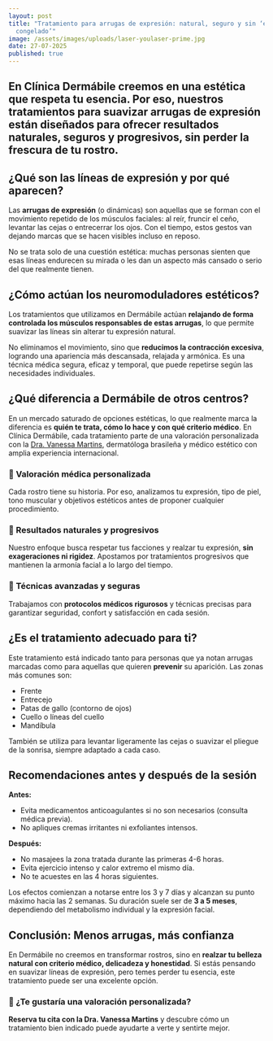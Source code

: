 ```yaml
---
layout: post
title: "Tratamiento para arrugas de expresión: natural, seguro y sin ‘efecto
  congelado’"
image: /assets/images/uploads/laser-youlaser-prime.jpg
date: 27-07-2025
published: true
---
```

## **En Clínica Dermábile creemos en una estética que respeta tu esencia. Por eso, nuestros tratamientos para suavizar arrugas de expresión están diseñados para ofrecer resultados naturales, seguros y progresivos, sin perder la frescura de tu rostro.**

## ¿Qué son las líneas de expresión y por qué aparecen?

Las **arrugas de expresión** (o dinámicas) son aquellas que se forman con el movimiento repetido de los músculos faciales: al reír, fruncir el ceño, levantar las cejas o entrecerrar los ojos. Con el tiempo, estos gestos van dejando marcas que se hacen visibles incluso en reposo.

No se trata solo de una cuestión estética: muchas personas sienten que esas líneas endurecen su mirada o les dan un aspecto más cansado o serio del que realmente tienen.

## ¿Cómo actúan los neuromoduladores estéticos?

Los tratamientos que utilizamos en Dermábile actúan **relajando de forma controlada los músculos responsables de estas arrugas**, lo que permite suavizar las líneas sin alterar tu expresión natural.

No eliminamos el movimiento, sino que **reducimos la contracción excesiva**, logrando una apariencia más descansada, relajada y armónica. Es una técnica médica segura, eficaz y temporal, que puede repetirse según las necesidades individuales.

## ¿Qué diferencia a Dermábile de otros centros?

En un mercado saturado de opciones estéticas, lo que realmente marca la diferencia es **quién te trata, cómo lo hace y con qué criterio médico**. En Clínica Dermábile, cada tratamiento parte de una valoración personalizada con la [Dra. Vanessa Martins](https://www.dermabile.es/vanessa-martins), dermatóloga brasileña y médico estético con amplia experiencia internacional.

### 🔎 Valoración médica personalizada

Cada rostro tiene su historia. Por eso, analizamos tu expresión, tipo de piel, tono muscular y objetivos estéticos antes de proponer cualquier procedimiento.

### 🎯 Resultados naturales y progresivos

Nuestro enfoque busca respetar tus facciones y realzar tu expresión, **sin exageraciones ni rigidez**. Apostamos por tratamientos progresivos que mantienen la armonía facial a lo largo del tiempo.

### 🧬 Técnicas avanzadas y seguras

Trabajamos con **protocolos médicos rigurosos** y técnicas precisas para garantizar seguridad, confort y satisfacción en cada sesión.

## ¿Es el tratamiento adecuado para ti?

Este tratamiento está indicado tanto para personas que ya notan arrugas marcadas como para aquellas que quieren **prevenir** su aparición. Las zonas más comunes son:

* Frente
* Entrecejo
* Patas de gallo (contorno de ojos)
* Cuello o líneas del cuello
* Mandíbula 

También se utiliza para levantar ligeramente las cejas o suavizar el pliegue de la sonrisa, siempre adaptado a cada caso.

## Recomendaciones antes y después de la sesión

**Antes:**

* Evita medicamentos anticoagulantes si no son necesarios (consulta médica previa).
* No apliques cremas irritantes ni exfoliantes intensos.

**Después:**

* No masajees la zona tratada durante las primeras 4-6 horas.
* Evita ejercicio intenso y calor extremo el mismo día.
* No te acuestes en las 4 horas siguientes.

Los efectos comienzan a notarse entre los 3 y 7 días y alcanzan su punto máximo hacia las 2 semanas. Su duración suele ser de **3 a 5 meses**, dependiendo del metabolismo individual y la expresión facial.

## Conclusión: Menos arrugas, más confianza

En Dermábile no creemos en transformar rostros, sino en **realzar tu belleza natural con criterio médico, delicadeza y honestidad**. Si estás pensando en suavizar líneas de expresión, pero temes perder tu esencia, este tratamiento puede ser una excelente opción.

### 💬 ¿Te gustaría una valoración personalizada?

**Reserva tu cita con la Dra. Vanessa Martins** y descubre cómo un tratamiento bien indicado puede ayudarte a verte y sentirte mejor.
